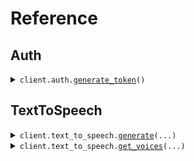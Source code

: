 # Reference
## Auth
<details><summary><code>client.auth.<a href="src/murf/auth/client.py">generate_token</a>()</code></summary>
<dl>
<dd>

#### 📝 Description

<dl>
<dd>

<dl>
<dd>

Generates an auth token for authenticating your requests
</dd>
</dl>
</dd>
</dl>

#### 🔌 Usage

<dl>
<dd>

<dl>
<dd>

```python
from murf import Murf

client = Murf(
    api_key="YOUR_API_KEY",
)
client.auth.generate_token()

```
</dd>
</dl>
</dd>
</dl>

#### ⚙️ Parameters

<dl>
<dd>

<dl>
<dd>

**request_options:** `typing.Optional[RequestOptions]` — Request-specific configuration.
    
</dd>
</dl>
</dd>
</dl>


</dd>
</dl>
</details>

## TextToSpeech
<details><summary><code>client.text_to_speech.<a href="src/murf/text_to_speech/client.py">generate</a>(...)</code></summary>
<dl>
<dd>

#### 📝 Description

<dl>
<dd>

<dl>
<dd>

Returns a url to the generated audio file along with other associated properties.
</dd>
</dl>
</dd>
</dl>

#### 🔌 Usage

<dl>
<dd>

<dl>
<dd>

```python
from murf import Murf, PronunciationDetail

client = Murf(
    api_key="YOUR_API_KEY",
)
client.text_to_speech.generate(
    pronunciation_dictionary={
        "2010": PronunciationDetail(
            pronunciation="two thousand and ten",
            type="SAY_AS",
        ),
        "live": PronunciationDetail(
            pronunciation="laɪv",
            type="IPA",
        ),
    },
    text="The 2010 world cup was held in South Africa",
    voice_id="en-US-natalie",
)

```
</dd>
</dl>
</dd>
</dl>

#### ⚙️ Parameters

<dl>
<dd>

<dl>
<dd>

**text:** `str` — The text that is to be synthesised. e.g. 'Hello there [pause 1s] friend'
    
</dd>
</dl>

<dl>
<dd>

**voice_id:** `str` 
    
</dd>
</dl>

<dl>
<dd>

**audio_duration:** `typing.Optional[float]` — This parameter allows specifying the duration (in seconds) for the generated audio. If the value is 0, this parameter will be ignored. Only available for Gen2 model.
    
</dd>
</dl>

<dl>
<dd>

**channel_type:** `typing.Optional[str]` — Valid values: STEREO, MONO
    
</dd>
</dl>

<dl>
<dd>

**encode_as_base_64:** `typing.Optional[bool]` — Set to true to receive audio in response as a Base64 encoded string instead of a url.
    
</dd>
</dl>

<dl>
<dd>

**format:** `typing.Optional[str]` — Format of the generated audio file. Valid values: MP3, WAV, FLAC, ALAW, ULAW
    
</dd>
</dl>

<dl>
<dd>

**model_version:** `typing.Optional[GenerateSpeechRequestModelVersion]` — Valid values: GEN1, GEN2. Use GEN2 to generate audio using new and advanced model. Outputs from Gen 2 will sound better, but different from the old model
    
</dd>
</dl>

<dl>
<dd>

**multi_native_locale:** `typing.Optional[str]` 

Specifies the language for the generated audio, enabling a voice to speak in multiple languages natively. Only available in the Gen2 model.
Valid values: "en-US", "en-UK", "es-ES", etc. Use the GET /v1/speed/voices endpoint to retrieve the list of available voices and languages.
    
</dd>
</dl>

<dl>
<dd>

**pitch:** `typing.Optional[int]` — Pitch of the voiceover
    
</dd>
</dl>

<dl>
<dd>

**pronunciation_dictionary:** `typing.Optional[typing.Dict[str, PronunciationDetail]]` 

An object used to define custom pronunciations. 

 Example 1: {"live":{"type": "IPA", "pronunciation": "laɪv"}}. 

 Example 2: {"2022":{"type": "SAY_AS", "pronunciation": "twenty twenty two"}}
    
</dd>
</dl>

<dl>
<dd>

**rate:** `typing.Optional[int]` — Speed of the voiceover
    
</dd>
</dl>

<dl>
<dd>

**sample_rate:** `typing.Optional[float]` — Valid values are 8000, 24000, 44100, 48000
    
</dd>
</dl>

<dl>
<dd>

**style:** `typing.Optional[str]` — The voice style to be used for voiceover generation.
    
</dd>
</dl>

<dl>
<dd>

**variation:** `typing.Optional[int]` — Higher values will add more variation in terms of Pause, Pitch, and Speed to the voice. Only available for Gen2 model.
    
</dd>
</dl>

<dl>
<dd>

**request_options:** `typing.Optional[RequestOptions]` — Request-specific configuration.
    
</dd>
</dl>
</dd>
</dl>


</dd>
</dl>
</details>

<details><summary><code>client.text_to_speech.<a href="src/murf/text_to_speech/client.py">get_voices</a>(...)</code></summary>
<dl>
<dd>

#### 📝 Description

<dl>
<dd>

<dl>
<dd>

Returns a list of available voices for speech synthesis
</dd>
</dl>
</dd>
</dl>

#### 🔌 Usage

<dl>
<dd>

<dl>
<dd>

```python
from murf import Murf

client = Murf(
    api_key="YOUR_API_KEY",
)
client.text_to_speech.get_voices()

```
</dd>
</dl>
</dd>
</dl>

#### ⚙️ Parameters

<dl>
<dd>

<dl>
<dd>

**token:** `typing.Optional[str]` 
    
</dd>
</dl>

<dl>
<dd>

**request_options:** `typing.Optional[RequestOptions]` — Request-specific configuration.
    
</dd>
</dl>
</dd>
</dl>


</dd>
</dl>
</details>


